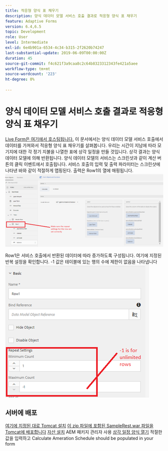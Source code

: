 ```yaml
---
title: 적응형 양식 표 채우기
description: 양식 데이터 모델 서비스 호출 결과로 적응형 양식 표 채우기
feature: Adaptive Forms
version: 6.4,6.5
topic: Development
role: User
level: Intermediate
exl-id: 6e4b901a-6534-4c34-b315-2f2620b74247
last-substantial-update: 2019-06-09T00:00:00Z
duration: 45
source-git-commit: f4c621f3a9caa8c2c64b8323312343fe421a5aee
workflow-type: tm+mt
source-wordcount: '223'
ht-degree: 0%

---
```


# 양식 데이터 모델 서비스 호출 결과로 적응형 양식 표 채우기

[Live Form은 여기에서 호스팅됩니다.](https://forms.enablementadobe.com/content/dam/formsanddocuments/amortization/jcr:content?wcmmode=disabled)
이 문서에서는 양식 데이터 모델 서비스 호출에서 데이터를 가져와서 적응형 양식 표 채우기를 살펴봅니다. 우리는 시간이 지남에 따라 모기지에 대한 각 정기 지불을 나열한 표에 상각 일정을 만들 것입니다. 상각 결과는 양식 데이터 모델에 의해 반환됩니다. 양식 데이터 모델의 서비스는 스크린샷과 같이 계산 버튼의 클릭 이벤트에서 호출됩니다. 서비스 호출의 입력 및 출력 파라미터는 스크린샷에 나타낸 바와 같이 적절하게 맵핑된다. 출력은 Row1의 열에 매핑됩니다.
![clickevent](assets/amortization.PNG)

Row1은 서비스 호출에서 반환된 데이터에 따라 증가하도록 구성됩니다. 여기에 지정된 반복 설정을 확인합니다. -1 값은 테이블에 있는 행의 수에 제한이 없음을 나타냅니다
![Row1](assets/rowconfiguration.PNG)

## 서버에 배포

[여기에 지정된 대로 Tomcat 설치](/help/forms/ic-print-channel-tutorial/set-up-tomcat.md)
[이 zip 파일에 포함된 SampleRest.war 파일을 Tomcat에 배포합니다](assets/sample-rest.zip)
[자산 설치](assets/amortizationschedule.zip) AEM 패키지 관리자 사용
[상각 일정 양식 열기](http://localhost:4502/content/dam/formsanddocuments/amortization/jcr:content?wcmmode=disabled)
적절한 값을 입력하고 Calculate Ameration Schedule should be populated in your form
